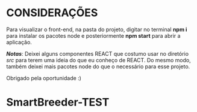
# CONSIDERAÇÕES

Para visualizar o front-end, na pasta do projeto, digitar no terminal **npm i** para instalar os pacotes node e posteriormente **npm start** para abrir a aplicação.

***Notas***: Deixei alguns componentes REACT que costumo usar no diretório *src* para terem uma ideia do que eu conheço de REACT.
Do mesmo modo, também deixei mais pacotes node do que o necessário para esse projeto.

Obrigado pela oportunidade :)
# SmartBreeder-TEST
